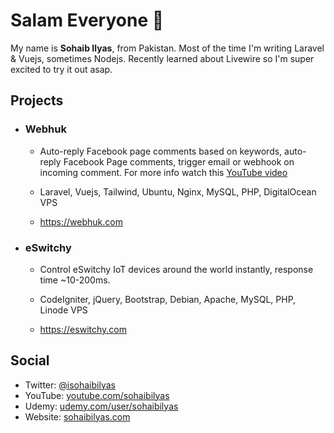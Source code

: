# Salam Everyone :wave:
My name is **Sohaib Ilyas**, from Pakistan. Most of the time I'm writing Laravel & Vuejs, sometimes Nodejs. Recently learned about Livewire so I'm super excited to try it out asap.

## Projects

- ### Webhuk
  - Auto-reply Facebook page comments based on keywords, auto-reply Facebook Page comments, trigger email or webhook on incoming comment. For more info watch this [YouTube video](https://www.youtube.com/watch?v=Ld-sGXdLFtM)

  - Laravel, Vuejs, Tailwind, Ubuntu, Nginx, MySQL, PHP, DigitalOcean VPS

  - https://webhuk.com

- ### eSwitchy
  - Control eSwitchy IoT devices around the world instantly, response time ~10-200ms.

  - CodeIgniter, jQuery, Bootstrap, Debian, Apache, MySQL, PHP, Linode VPS

  - https://eswitchy.com

## Social
- Twitter: [@isohaibilyas](https://twitter.com/isohaibilyas)
- YouTube: [youtube.com/sohaibilyas](https://youtube.com/sohaibilyas)
- Udemy: [udemy.com/user/sohaibilyas](https://www.udemy.com/user/sohaibilyas/)
- Website: [sohaibilyas.com](https://sohaibilyas.com)
